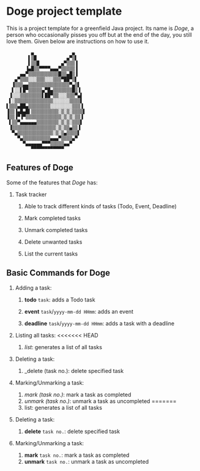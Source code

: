 # Doge project template

This is a project template for a greenfield Java project. Its name is _Doge_, a person who occasionally pisses you off but at the end of the day, you still love them. Given below are instructions on how to use it.

```
         ▄              ▄    
        ▌▒█           ▄▀▒▌   
        ▌▒▒█        ▄▀▒▒▒▐   
       ▐▄█▒▒▀▀▀▀▄▄▄▀▒▒▒▒▒▐   
     ▄▄▀▒▒▒▒▒▒▒▒▒▒▒█▒▒▄█▒▐   
   ▄▀▒▒▒░░░▒▒▒░░░▒▒▒▀██▀▒▌   
  ▐▒▒▒▄▄▒▒▒▒▒▒▒▒▒▒▒▒▒▒▒▀▄▒▌  
  ▌░░▌█▀▒▒▒▒▒▄▀█▄▒▒▒▒▒▒▒█▒▐  
 ▐░░░▒▒▒▒▒▒▒▒▌██▀▒▒░░░▒▒▒▀▄▌ 
 ▌░▒▒▒▒▒▒▒▒▒▒▒▒▒▒░░░░░░▒▒▒▒▌ 
▌▒▒▒▄██▄▒▒▒▒▒▒▒▒░░░░░░░░▒▒▒▐ 
▐▒▒▐▄█▄█▌▒▒▒▒▒▒▒▒▒▒░▒░▒░▒▒▒▒▌
▐▒▒▐▀▐▀▒▒▒▒▒▒▒▒▒▒▒▒▒░▒░▒░▒▒▐ 
 ▌▒▒▀▄▄▄▄▄▄▒▒▒▒▒▒▒▒░▒░▒░▒▒▒▌ 
 ▐▒▒▒▒▒▒▒▒▒▒▒▒▒▒▒▒░▒░▒▒▄▒▒▐  
  ▀▄▒▒▒▒▒▒▒▒▒▒▒▒▒░▒░▒▄▒▒▒▒▌  
    ▀▄▒▒▒▒▒▒▒▒▒▒▄▄▄▀▒▒▒▒▄▀   
      ▀▄▄▄▄▄▄▀▀▀▒▒▒▒▒▄▄▀     
         ▀▀▀▀▀▀▀▀▀▀▀▀        
```

## Features of Doge 
Some of the features that _Doge_ has:
1. Task tracker
   1. Able to track different kinds of tasks (Todo, Event, Deadline)
   
   2. Mark completed tasks
   
   3. Unmark completed tasks
   
   4. Delete unwanted tasks
   
   5. List the current tasks
   
## Basic Commands for Doge
1. Adding a task:
   1. **todo** `task`: adds a Todo task
   
   2. **event** `task`/`yyyy-mm-dd HHmm`: adds an event 
    
   3. **deadline** `task`/`yyyy-mm-dd HHmm`: adds a task with a deadline
   

2. Listing all tasks:
<<<<<<< HEAD
   1. _list_: generates a list of all tasks
3. Deleting a task:
   1. _delete (task no.): delete specified task
4. Marking/Unmarking a task:
   1. _mark (task no.)_: mark a task as completed
   2. _unmark (task no.)_: unmark a task as uncompleted
=======
   1. list: generates a list of all tasks
   

3. Deleting a task:
   1. **delete** `task no.`: delete specified task
   

4. Marking/Unmarking a task:
   1. **mark** `task no.`: mark a task as completed
   2. **unmark** `task no.`: unmark a task as uncompleted

